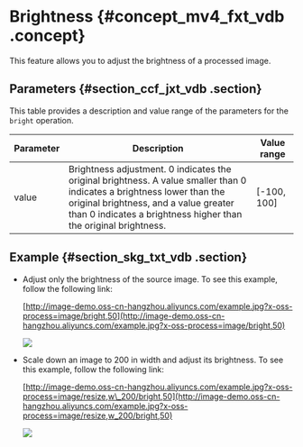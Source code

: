 # Brightness {#concept_mv4_fxt_vdb .concept}

This feature allows you to adjust the brightness of a processed image.

## Parameters {#section_ccf_jxt_vdb .section}

This table provides a description and value range of the parameters for the `bright` operation.

|Parameter|Description|Value range|
|---------|-----------|-----------|
|value|Brightness adjustment. 0 indicates the original brightness. A value smaller than 0 indicates a brightness lower than the original brightness, and a value greater than 0 indicates a brightness higher than the original brightness.|\[-100, 100\]|

## Example {#section_skg_txt_vdb .section}

-   Adjust only the brightness of the source image. To see this example, follow the following link:

    [http://image-demo.oss-cn-hangzhou.aliyuncs.com/example.jpg?x-oss-process=image/bright,50](http://image-demo.oss-cn-hangzhou.aliyuncs.com/example.jpg?x-oss-process=image/bright,50)

    ![](http://static-aliyun-doc.oss-cn-hangzhou.aliyuncs.com/assets/img/4780/2529_en-US.jpg)

-   Scale down an image to 200 in width and adjust its brightness. To see this example, follow the following link:

    [http://image-demo.oss-cn-hangzhou.aliyuncs.com/example.jpg?x-oss-process=image/resize,w\_200/bright,50](http://image-demo.oss-cn-hangzhou.aliyuncs.com/example.jpg?x-oss-process=image/resize,w_200/bright,50)

    ![](http://static-aliyun-doc.oss-cn-hangzhou.aliyuncs.com/assets/img/4780/2530_en-US.jpg)


